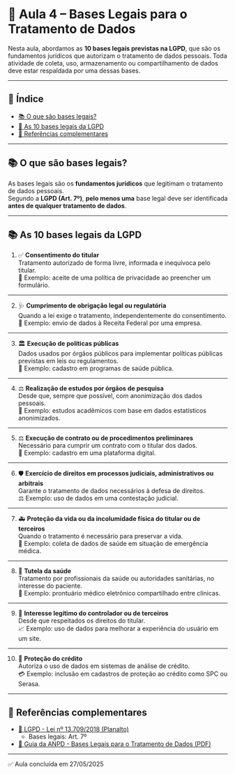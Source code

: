 # 📘 Aula 4 – Bases Legais para o Tratamento de Dados

Nesta aula, abordamos as **10 bases legais previstas na LGPD**, que são os fundamentos jurídicos que autorizam o tratamento de dados pessoais. Toda atividade de coleta, uso, armazenamento ou compartilhamento de dados deve estar respaldada por uma dessas bases.

---

## 📌 Índice

- [📚 O que são bases legais?](#-o-que-são-bases-legais)
- [📑 As 10 bases legais da LGPD](#-as-10-bases-legais-da-lgpd)
- [📎 Referências complementares](#-referências-complementares)

---

## 📚 O que são bases legais?

As bases legais são os **fundamentos jurídicos** que legitimam o tratamento de dados pessoais.  
Segundo a **LGPD (Art. 7º)**, **pelo menos uma** base legal deve ser identificada **antes de qualquer tratamento de dados**.

---

## 📚 As 10 bases legais da LGPD

1. ✅ **Consentimento do titular**  
Tratamento autorizado de forma livre, informada e inequívoca pelo titular.  
🔐 Exemplo: aceite de uma política de privacidade ao preencher um formulário.

---

2. 🩺 **Cumprimento de obrigação legal ou regulatória**  
Quando a lei exige o tratamento, independentemente do consentimento.  
📄 Exemplo: envio de dados à Receita Federal por uma empresa.

---

3. 🏛️ **Execução de políticas públicas**  
Dados usados por órgãos públicos para implementar políticas públicas previstas em leis ou regulamentos.  
🏥 Exemplo: cadastro em programas de saúde pública.

---

4. ⚖️ **Realização de estudos por órgãos de pesquisa**  
Desde que, sempre que possível, com anonimização dos dados pessoais.  
🔬 Exemplo: estudos acadêmicos com base em dados estatísticos anonimizados.

---

5. ⚖️ **Execução de contrato ou de procedimentos preliminares**  
Necessário para cumprir um contrato com o titular dos dados.  
🔐 Exemplo: cadastro em uma plataforma digital.

---

6. 🛡️ **Exercício de direitos em processos judiciais, administrativos ou arbitrais**  
Garante o tratamento de dados necessários à defesa de direitos.  
⚖️ Exemplo: uso de dados em uma contestação judicial.

---

7. 🚑 **Proteção da vida ou da incolumidade física do titular ou de terceiros**  
Quando o tratamento é necessário para preservar a vida.  
🚨 Exemplo: coleta de dados de saúde em situação de emergência médica.

---

8. 👥 **Tutela da saúde**  
Tratamento por profissionais da saúde ou autoridades sanitárias, no interesse do paciente.  
🏥 Exemplo: prontuário médico eletrônico compartilhado entre clínicas.

---

9. 🏢 **Interesse legítimo do controlador ou de terceiros**  
Desde que respeitados os direitos do titular.  
📈 Exemplo: uso de dados para melhorar a experiência do usuário em um site.

---

10. 🧾 **Proteção do crédito**  
Autoriza o uso de dados em sistemas de análise de crédito.  
💳 Exemplo: inclusão em cadastros de proteção ao crédito como SPC ou Serasa.

---

## 📎 Referências complementares

- [📄 LGPD - Lei nº 13.709/2018 (Planalto)](https://www.planalto.gov.br/ccivil_03/_ato2015-2018/2018/lei/l13709.htm)  
  - Bases legais: Art. 7º  
- [📘 Guia da ANPD - Bases Legais para o Tratamento de Dados (PDF)](https://www.gov.br/anpd/pt-br/documentos-e-publicacoes/guia-tratamento-dados.pdf)

---

✅ Aula concluída em 27/05/2025







